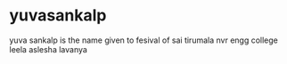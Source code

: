 # yuvasankalp
yuva sankalp is the name given to fesival of sai tirumala nvr engg college
leela
aslesha
lavanya